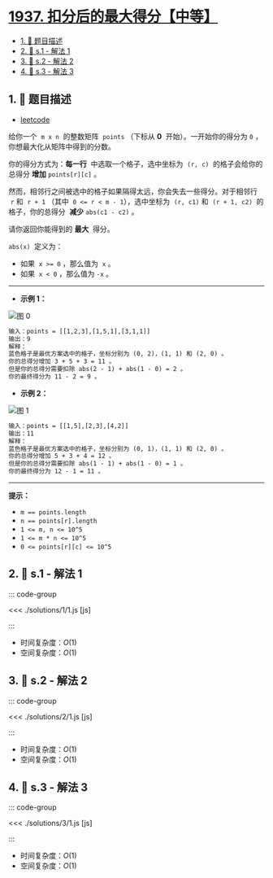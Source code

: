 # [1937. 扣分后的最大得分【中等】](https://github.com/tnotesjs/TNotes.leetcode/tree/main/notes/1937.%20%E6%89%A3%E5%88%86%E5%90%8E%E7%9A%84%E6%9C%80%E5%A4%A7%E5%BE%97%E5%88%86%E3%80%90%E4%B8%AD%E7%AD%89%E3%80%91)

<!-- region:toc -->

- [1. 📝 题目描述](#1--题目描述)
- [2. 🎯 s.1 - 解法 1](#2--s1---解法-1)
- [3. 🎯 s.2 - 解法 2](#3--s2---解法-2)
- [4. 🎯 s.3 - 解法 3](#4--s3---解法-3)

<!-- endregion:toc -->

## 1. 📝 题目描述

- [leetcode](https://leetcode.cn/problems/maximum-number-of-points-with-cost/)

给你一个  `m x n`  的整数矩阵  `points` （下标从 **0**  开始）。一开始你的得分为 `0` ，你想最大化从矩阵中得到的分数。

你的得分方式为：**每一行**  中选取一个格子，选中坐标为  `(r, c)`  的格子会给你的总得分 **增加** `points[r][c]` 。

然而，相邻行之间被选中的格子如果隔得太远，你会失去一些得分。对于相邻行  `r` 和  `r + 1` （其中  `0 <= r < m - 1`），选中坐标为  `(r, c1)` 和  `(r + 1, c2)`  的格子，你的总得分  **减少** `abs(c1 - c2)` 。

请你返回你能得到的 **最大**  得分。

`abs(x)`  定义为：

- 如果  `x >= 0` ，那么值为  `x` 。
- 如果  `x < 0` ，那么值为 `-x` 。

---

- **示例 1：**

![图 0](https://cdn.jsdelivr.net/gh/tnotesjs/imgs@main/2025-09-26-21-18-55.png)

```txt
输入：points = [[1,2,3],[1,5,1],[3,1,1]]
输出：9
解释：
蓝色格子是最优方案选中的格子，坐标分别为 (0, 2)，(1, 1) 和 (2, 0) 。
你的总得分增加 3 + 5 + 3 = 11 。
但是你的总得分需要扣除 abs(2 - 1) + abs(1 - 0) = 2 。
你的最终得分为 11 - 2 = 9 。
```

- **示例 2：**

![图 1](https://cdn.jsdelivr.net/gh/tnotesjs/imgs@main/2025-09-26-21-19-05.png)

```txt
输入：points = [[1,5],[2,3],[4,2]]
输出：11
解释：
蓝色格子是最优方案选中的格子，坐标分别为 (0, 1)，(1, 1) 和 (2, 0) 。
你的总得分增加 5 + 3 + 4 = 12 。
但是你的总得分需要扣除 abs(1 - 1) + abs(1 - 0) = 1 。
你的最终得分为 12 - 1 = 11 。
```

---

**提示：**

- `m == points.length`
- `n == points[r].length`
- `1 <= m, n <= 10^5`
- `1 <= m * n <= 10^5`
- `0 <= points[r][c] <= 10^5`

## 2. 🎯 s.1 - 解法 1

::: code-group

<<< ./solutions/1/1.js [js]

:::

- 时间复杂度：$O(1)$
- 空间复杂度：$O(1)$

## 3. 🎯 s.2 - 解法 2

::: code-group

<<< ./solutions/2/1.js [js]

:::

- 时间复杂度：$O(1)$
- 空间复杂度：$O(1)$

## 4. 🎯 s.3 - 解法 3

::: code-group

<<< ./solutions/3/1.js [js]

:::

- 时间复杂度：$O(1)$
- 空间复杂度：$O(1)$
